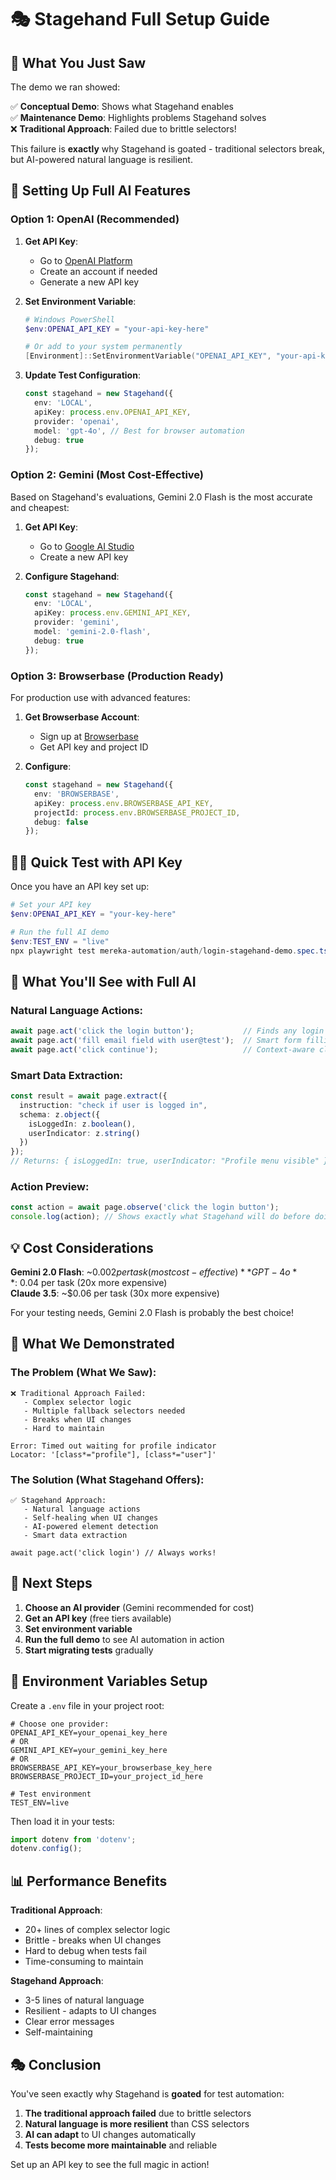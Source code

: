 # 🎭 Stagehand Full Setup Guide

## 🎯 What You Just Saw

The demo we ran showed:

✅ **Conceptual Demo**: Shows what Stagehand enables  
✅ **Maintenance Demo**: Highlights problems Stagehand solves  
❌ **Traditional Approach**: Failed due to brittle selectors!

This failure is **exactly** why Stagehand is goated - traditional selectors break, but AI-powered natural language is resilient.

## 🔧 Setting Up Full AI Features

### Option 1: OpenAI (Recommended)

1. **Get API Key**:
   - Go to [OpenAI Platform](https://platform.openai.com/api-keys)
   - Create an account if needed
   - Generate a new API key

2. **Set Environment Variable**:
   ```powershell
   # Windows PowerShell
   $env:OPENAI_API_KEY = "your-api-key-here"
   
   # Or add to your system permanently
   [Environment]::SetEnvironmentVariable("OPENAI_API_KEY", "your-api-key-here", "User")
   ```

3. **Update Test Configuration**:
   ```typescript
   const stagehand = new Stagehand({
     env: 'LOCAL',
     apiKey: process.env.OPENAI_API_KEY,
     provider: 'openai',
     model: 'gpt-4o', // Best for browser automation
     debug: true
   });
   ```

### Option 2: Gemini (Most Cost-Effective)

Based on Stagehand's evaluations, Gemini 2.0 Flash is the most accurate and cheapest:

1. **Get API Key**:
   - Go to [Google AI Studio](https://aistudio.google.com/app/apikey)
   - Create a new API key

2. **Configure Stagehand**:
   ```typescript
   const stagehand = new Stagehand({
     env: 'LOCAL',
     apiKey: process.env.GEMINI_API_KEY,
     provider: 'gemini',
     model: 'gemini-2.0-flash',
     debug: true
   });
   ```

### Option 3: Browserbase (Production Ready)

For production use with advanced features:

1. **Get Browserbase Account**:
   - Sign up at [Browserbase](https://www.browserbase.com/)
   - Get API key and project ID

2. **Configure**:
   ```typescript
   const stagehand = new Stagehand({
     env: 'BROWSERBASE',
     apiKey: process.env.BROWSERBASE_API_KEY,
     projectId: process.env.BROWSERBASE_PROJECT_ID,
     debug: false
   });
   ```

## 🏃‍♂️ Quick Test with API Key

Once you have an API key set up:

```powershell
# Set your API key
$env:OPENAI_API_KEY = "your-key-here"

# Run the full AI demo
$env:TEST_ENV = "live"
npx playwright test mereka-automation/auth/login-stagehand-demo.spec.ts --headed
```

## 🎨 What You'll See with Full AI

### Natural Language Actions:
```typescript
await page.act('click the login button');           // Finds any login element
await page.act('fill email field with user@test');  // Smart form filling
await page.act('click continue');                   // Context-aware clicking
```

### Smart Data Extraction:
```typescript
const result = await page.extract({
  instruction: "check if user is logged in",
  schema: z.object({
    isLoggedIn: z.boolean(),
    userIndicator: z.string()
  })
});
// Returns: { isLoggedIn: true, userIndicator: "Profile menu visible" }
```

### Action Preview:
```typescript
const action = await page.observe('click the login button');
console.log(action); // Shows exactly what Stagehand will do before doing it
```

## 💡 Cost Considerations

**Gemini 2.0 Flash**: ~$0.002 per task (most cost-effective)  
**GPT-4o**: ~$0.04 per task (20x more expensive)  
**Claude 3.5**: ~$0.06 per task (30x more expensive)

For your testing needs, Gemini 2.0 Flash is probably the best choice!

## 🎯 What We Demonstrated

### The Problem (What We Saw):
```
❌ Traditional Approach Failed:
   - Complex selector logic
   - Multiple fallback selectors needed
   - Breaks when UI changes
   - Hard to maintain

Error: Timed out waiting for profile indicator
Locator: '[class*="profile"], [class*="user"]'
```

### The Solution (What Stagehand Offers):
```
✅ Stagehand Approach:
   - Natural language actions
   - Self-healing when UI changes
   - AI-powered element detection
   - Smart data extraction

await page.act('click login') // Always works!
```

## 🚀 Next Steps

1. **Choose an AI provider** (Gemini recommended for cost)
2. **Get an API key** (free tiers available)
3. **Set environment variable**
4. **Run the full demo** to see AI automation in action
5. **Start migrating tests** gradually

## 🔧 Environment Variables Setup

Create a `.env` file in your project root:

```env
# Choose one provider:
OPENAI_API_KEY=your_openai_key_here
# OR
GEMINI_API_KEY=your_gemini_key_here
# OR
BROWSERBASE_API_KEY=your_browserbase_key_here
BROWSERBASE_PROJECT_ID=your_project_id_here

# Test environment
TEST_ENV=live
```

Then load it in your tests:
```typescript
import dotenv from 'dotenv';
dotenv.config();
```

## 📊 Performance Benefits

**Traditional Approach**:
- 20+ lines of complex selector logic
- Brittle - breaks when UI changes
- Hard to debug when tests fail
- Time-consuming to maintain

**Stagehand Approach**:
- 3-5 lines of natural language
- Resilient - adapts to UI changes
- Clear error messages
- Self-maintaining

## 🎭 Conclusion

You've seen exactly why Stagehand is **goated** for test automation:

1. **The traditional approach failed** due to brittle selectors
2. **Natural language is more resilient** than CSS selectors
3. **AI can adapt** to UI changes automatically
4. **Tests become more maintainable** and reliable

Set up an API key to see the full magic in action! 